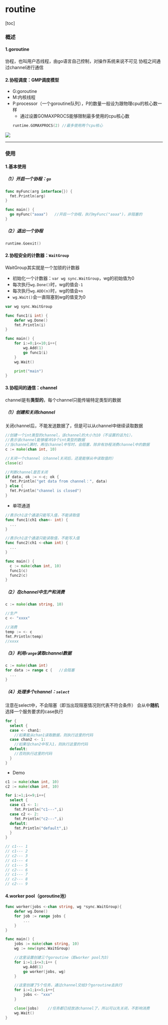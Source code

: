 # routine

[toc]

### 概述

#### 1.goroutine
协程，也叫用户态线程，由go语言自己控制，对操作系统来说不可见
协程之间通过channel进行通信

#### 2.协程调度：GMP调度模型
* G:goroutine
* M:内核线程
* P:processor（一个goroutine队列），P的数量一般设为跟物理cpu的核心数一样
  * 通过设置GOMAXPROCS能够限制最多使用的cpu核心数
  ```go
  runtime.GOMAXPROCS(2) //最多使用两个cpu核心
  ```

![](./imgs/routine_01.jpeg)

***

### 使用

#### 1.基本使用

##### （1）开启一个协程：`go`
```go
func myFunc(arg interface{}) {
  fmt.Println(arg)
}

func main() {
  go myFunc("aaaa")   //开启一个协程，执行myFunc("aaaa")，非阻塞的
}
```

##### （2）退出一个协程
```go
runtime.Goexit()
```

#### 2.协程安全的计数器：`WaitGroup`
WaitGroup其实就是一个加锁的计数器
* 初始化一个计数器：`var wg sync.WaitGroup`，wg的初始值为0
* 每次执行`wg.Done()`时，wg的值会`-1`
* 每次执行`wg.ADD(n)`时，wg的值会`+n`
* `wg.Wait()`会一直阻塞到wg的值变为0
```go
var wg sync.WaitGroup

func func1(i int) {
	defer wg.Done()
	fmt.Println(i)
}

func main() {
	for i:=0;i<=10;i++{
		wg.Add(1)
		go func1(i)
	}
	wg.Wait()

	print("main")
}
```

#### 3.协程间的通信：channel

channel是有**类型的**，每个channel只能传输特定类型的数据

##### （1）创建和关闭channel
关闭channel后，不能发送数据了，但是可以从channel中继续读取数据
```go
//创建一个int类型的channel，该channel的大小为10（不设置的话为1），
//表示该channel能够缓冲10个int类型的数据
//当channel满时，再往channel中写时，会阻塞，除非有协程消费channel中的数据
c := make(chan int, 10)  

//关闭一个channel（channel关闭后，还是能够从中读取值的）
close(c)

//判断channel是否关闭
if data, ok := <-c; ok {
  fmt.Println("get data from channel：", data)
} else {
  fmt.Println("channel is closed")
}
```

* 单项通道
```go
//表示ch1这个通道只能写入值，不能读取值
func func1(ch1 chan<- int) {
  ...
}

//表示ch1这个通道只能读取值，不能写入值
func func2(ch1 <-chan int) {
  ...
}

func main() {
  c := make(chan int, 10)
  func1(c)
  func2(c)
}
```

##### （2）在channel中生产和消费
```go
c := make(chan string, 10)

//生产
c <- "xxxx"

//消费
temp := <- c
fmt.Println(temp)
//xxxx
```

##### （3）利用`range`读取channel数据
```go
c := make(chan int)
for data := range c {   //会阻塞
  ...
}
```

##### （4）处理多个channel：`select`
注意在select中，不会阻塞（即当出现阻塞情况则代表不符合条件）
会从中**随机**选择一个服务要求的case执行
```go
for {
  select {
  case <- chan1:
    //如果能从chan1读取数据，则执行这里的代码
  case chan2 <- 1:
    //如果往chan2中写入1，则执行这里的代码
  default:
    //否则执行这里的代码
  }
}
```
* Demo
```go
c1 := make(chan int, 10)
c2 := make(chan int, 10)

for i:=1;i<=9;i++{
  select {
  case c1 <- 1:
    fmt.Println("c1---",i)
  case c2 <- 2:
    fmt.Println("c2---",i)
  default:
    fmt.Println("default",i)
  }
}

// c1--- 1
// c1--- 2
// c2--- 3
// c1--- 4
// c1--- 5
// c2--- 6
// c1--- 7
// c2--- 8
// c2--- 9
```

#### 4.worker pool（goroutine池）
```go
func worker(jobs <-chan string, wg *sync.WaitGroup){
	defer wg.Done()
	for job := range jobs {
		...
	}
}

func main() {
	jobs := make(chan string, 10)
	wg := new(sync.WaitGroup)

	//这里设置创建三个goroutine（即worker pool为3)
	for i:=1;i<=3;i++ {
		wg.Add(1)
		go worker(jobs, wg)
	}

	//这里创建了5个任务，通过channel交给3个goroutine去执行
	for i:=1;i<=5;i++{
		jobs <- "xxx"
	}

	close(jobs)    //任务都已经放进channel了，所以可以先关闭，不影响消费
	wg.Wait()
}
```

